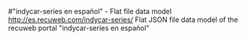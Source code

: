 #"indycar-series en español" - Flat file data model
http://es.recuweb.com/indycar-series/
Flat JSON file data model of the recuweb portal "indycar-series en español"
